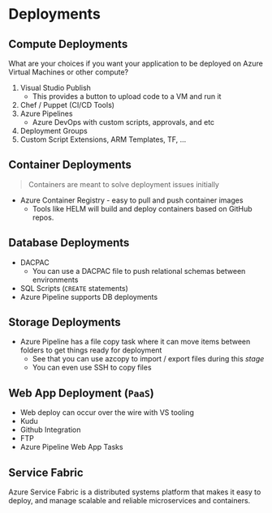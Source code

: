 # Deployments

## Compute Deployments

What are your choices if you want your application to be deployed on Azure Virtual Machines or other compute?

1. Visual Studio Publish
	+ This provides a button to upload code to a VM and run it
2. Chef / Puppet (CI/CD Tools)
3. Azure Pipelines
	+ Azure DevOps with custom scripts, approvals, and etc
4. Deployment Groups
5. Custom Script Extensions, ARM Templates, TF, ...

## Container Deployments

> Containers are meant to solve deployment issues initially

+ Azure Container Registry - easy to pull and push container images
	+ Tools like HELM will build and deploy containers based on GitHub repos.

## Database Deployments


+ DACPAC
	+ You can use a DACPAC file to push relational schemas between environments
+ SQL Scripts (`CREATE` statements)
+ Azure Pipeline supports DB deployments

## Storage Deployments

+ Azure Pipeline has a file copy task where it can move items between folders to get things ready for deployment
	+ See that you can use azcopy to import / export files during this *stage*
	+ You can even use SSH to copy files

## Web App Deployment (`PaaS`)

+ Web deploy can occur over the wire with VS tooling
+ Kudu
+ Github Integration 
+ FTP
+ Azure Pipeline Web App Tasks


## Service Fabric

Azure Service Fabric is a distributed systems platform that makes it easy to deploy, and manage scalable and reliable microservices and containers.
